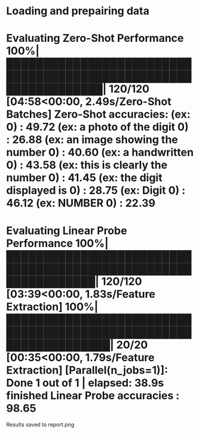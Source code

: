 Loading and prepairing data
==================================================
Evaluating Zero-Shot Performance
100%|███████████████████████████████████████████████████████████████| 120/120 [04:58<00:00,  2.49s/Zero-Shot Batches]
Zero-Shot accuracies:
(ex: 0) : 49.72
(ex: a photo of the digit 0) : 26.88
(ex: an image showing the number 0) : 40.60
(ex: a handwritten 0) : 43.58
(ex: this is clearly the number 0) : 41.45
(ex: the digit displayed is 0) : 28.75
(ex: Digit 0) : 46.12
(ex: NUMBER 0) : 22.39
==================================================
Evaluating Linear Probe Performance
100%|██████████████████████████████████████████████████████████████| 120/120 [03:39<00:00,  1.83s/Feature Extraction]
100%|████████████████████████████████████████████████████████████████| 20/20 [00:35<00:00,  1.79s/Feature Extraction]
[Parallel(n_jobs=1)]: Done   1 out of   1 | elapsed:   38.9s finished
Linear Probe accuracies : 98.65
==================================================

Results saved to report.png